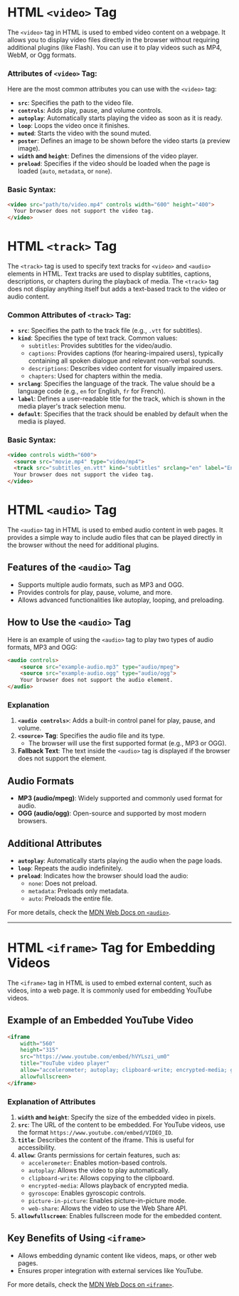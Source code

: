 # **HTML `<video>` Tag**

The `<video>` tag in HTML is used to embed video content on a webpage. It allows you to display video files directly in the browser without requiring additional plugins (like Flash). You can use it to play videos such as MP4, WebM, or Ogg formats.

### **Attributes of `<video>` Tag:**
Here are the most common attributes you can use with the `<video>` tag:

- **`src`**: Specifies the path to the video file.
- **`controls`**: Adds play, pause, and volume controls.
- **`autoplay`**: Automatically starts playing the video as soon as it is ready.
- **`loop`**: Loops the video once it finishes.
- **`muted`**: Starts the video with the sound muted.
- **`poster`**: Defines an image to be shown before the video starts (a preview image).
- **`width` and `height`**: Defines the dimensions of the video player.
- **`preload`**: Specifies if the video should be loaded when the page is loaded (`auto`, `metadata`, or `none`).

### **Basic Syntax:**
```html
<video src="path/to/video.mp4" controls width="600" height="400">
  Your browser does not support the video tag.
</video>


```
# **HTML `<track>` Tag**

The `<track>` tag is used to specify text tracks for `<video>` and `<audio>` elements in HTML. Text tracks are used to display subtitles, captions, descriptions, or chapters during the playback of media. The `<track>` tag does not display anything itself but adds a text-based track to the video or audio content.

### **Common Attributes of `<track>` Tag:**

- **`src`**: Specifies the path to the track file (e.g., `.vtt` for subtitles).
- **`kind`**: Specifies the type of text track. Common values:
  - `subtitles`: Provides subtitles for the video/audio.
  - `captions`: Provides captions (for hearing-impaired users), typically containing all spoken dialogue and relevant non-verbal sounds.
  - `descriptions`: Describes video content for visually impaired users.
  - `chapters`: Used for chapters within the media.
- **`srclang`**: Specifies the language of the track. The value should be a language code (e.g., `en` for English, `fr` for French).
- **`label`**: Defines a user-readable title for the track, which is shown in the media player's track selection menu.
- **`default`**: Specifies that the track should be enabled by default when the media is played.

### **Basic Syntax:**
```html
<video controls width="600">
  <source src="movie.mp4" type="video/mp4">
  <track src="subtitles_en.vtt" kind="subtitles" srclang="en" label="English" default>
  Your browser does not support the video tag.
</video>
```
# HTML `<audio>` Tag

The `<audio>` tag in HTML is used to embed audio content in web pages. It provides a simple way to include audio files that can be played directly in the browser without the need for additional plugins.

## Features of the `<audio>` Tag
- Supports multiple audio formats, such as MP3 and OGG.
- Provides controls for play, pause, volume, and more.
- Allows advanced functionalities like autoplay, looping, and preloading.

## How to Use the `<audio>` Tag

Here is an example of using the `<audio>` tag to play two types of audio formats, MP3 and OGG:

```html
<audio controls>
    <source src="example-audio.mp3" type="audio/mpeg">
    <source src="example-audio.ogg" type="audio/ogg">
    Your browser does not support the audio element.
</audio>
```

### Explanation
1. **`<audio controls>`**: Adds a built-in control panel for play, pause, and volume.
2. **`<source>` Tag**: Specifies the audio file and its type.
   - The browser will use the first supported format (e.g., MP3 or OGG).
3. **Fallback Text**: The text inside the `<audio>` tag is displayed if the browser does not support the element.

## Audio Formats
- **MP3 (audio/mpeg)**: Widely supported and commonly used format for audio.
- **OGG (audio/ogg)**: Open-source and supported by most modern browsers.

## Additional Attributes
- **`autoplay`**: Automatically starts playing the audio when the page loads.
- **`loop`**: Repeats the audio indefinitely.
- **`preload`**: Indicates how the browser should load the audio:
  - `none`: Does not preload.
  - `metadata`: Preloads only metadata.
  - `auto`: Preloads the entire file.

For more details, check the [MDN Web Docs on `<audio>`](https://developer.mozilla.org/en-US/docs/Web/HTML/Element/audio).

---

# HTML `<iframe>` Tag for Embedding Videos

The `<iframe>` tag in HTML is used to embed external content, such as videos, into a web page. It is commonly used for embedding YouTube videos.

## Example of an Embedded YouTube Video

```html
<iframe 
    width="560" 
    height="315" 
    src="https://www.youtube.com/embed/hVYLszi_um0" 
    title="YouTube video player" 
    allow="accelerometer; autoplay; clipboard-write; encrypted-media; gyroscope; picture-in-picture; web-share" 
    allowfullscreen>
</iframe>
```

### Explanation of Attributes
1. **`width` and `height`**: Specify the size of the embedded video in pixels.
2. **`src`**: The URL of the content to be embedded. For YouTube videos, use the format `https://www.youtube.com/embed/VIDEO_ID`.
3. **`title`**: Describes the content of the iframe. This is useful for accessibility.
4. **`allow`**: Grants permissions for certain features, such as:
   - `accelerometer`: Enables motion-based controls.
   - `autoplay`: Allows the video to play automatically.
   - `clipboard-write`: Allows copying to the clipboard.
   - `encrypted-media`: Allows playback of encrypted media.
   - `gyroscope`: Enables gyroscopic controls.
   - `picture-in-picture`: Enables picture-in-picture mode.
   - `web-share`: Allows the video to use the Web Share API.
5. **`allowfullscreen`**: Enables fullscreen mode for the embedded content.

## Key Benefits of Using `<iframe>`
- Allows embedding dynamic content like videos, maps, or other web pages.
- Ensures proper integration with external services like YouTube.

For more details, check the [MDN Web Docs on `<iframe>`](https://developer.mozilla.org/en-US/docs/Web/HTML/Element/iframe).
